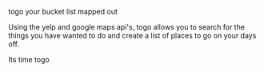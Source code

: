 togo
your bucket list mapped out

Using the yelp and google maps api's, togo allows you to search for the things you
have wanted to do and create a list of places to go on your days off.

Its time togo




